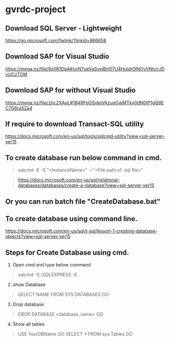 # gvrdc-project


## Download SQL Server - Lightweight

https://go.microsoft.com/fwlink/?linkid=866658


## Download SAP for Visual Studio

https://mega.nz/file/6x0R1DpA#voN7ueVaSveiBnO7U4HuIdr0INOyVNtccJDvjJCzTOM


## Download SAP for without Visual Studio

https://mega.nz/file/zhc2XApL#184RFpGSxknVkzuqGwMTky0dN0tP1gQ9EC7G6ra5Za4


## If require to download Transact-SQL utility

https://docs.microsoft.com/en-us/sql/tools/sqlcmd-utility?view=sql-server-ver15


## To create database run below command in cmd.

> sqlcmd -E -S "<ComputerName>\<InstanceName>" -i "<File path of .sql file>"
  
> https://docs.microsoft.com/en-us/sql/relational-databases/databases/create-a-database?view=sql-server-ver15


## Or you can run batch file "CreateDatabase.bat"

## To create database using command line.

https://docs.microsoft.com/en-us/sql/t-sql/lesson-1-creating-database-objects?view=sql-server-ver15


## Steps for Create Database using cmd.

1) Open cmd and type below command
> sqlcmd -S <computer name>\SQLEXPRESS -E

2) show Database
> SELECT NAME FROM SYS.DATABASES
> GO

3) Drop database
> DROP DATABASE <database_name>
> GO

4) Show all tables
> USE YourDBName
> GO 
> SELECT *
> FROM sys.Tables
> GO
